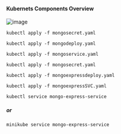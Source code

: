#### Kubernets Components Overview
![image](https://github.com/adarshadshetty/k8s/assets/136900544/7257331e-fa2a-439c-bbf6-484a821363ab)

```
kubectl apply -f mongosecret.yaml
```
```
kubectl apply -f mongodeploy.yaml
```
```
kubectl apply -f mongoservice.yaml
```
```
kubectl apply -f mongosecret.yaml
```
```
kubectl apply -f mongoexpressdeploy.yaml
```

```
kubectl apply -f mongoexpressSVC.yaml
```

```
kubectl service mongo-express-service 
```

##### or 

```
minikube service mongo-express-service 
```

